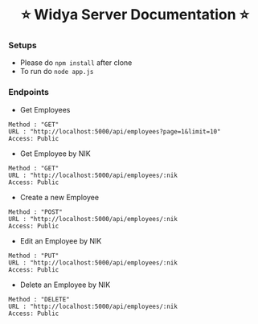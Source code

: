 <h1 align="center">⭐️ Widya Server Documentation ⭐️</h1>

### Setups 

  - Please do `npm install` after clone
  - To run do `node app.js`

### Endpoints
- Get Employees
```
Method : "GET"
URL : "http://localhost:5000/api/employees?page=1&limit=10"
Access: Public
``` 
- Get Employee by NIK
```
Method : "GET"
URL : "http://localhost:5000/api/employees/:nik
Access: Public
``` 
- Create a new Employee
```
Method : "POST"
URL : "http://localhost:5000/api/employees/:nik
Access: Public
``` 
- Edit an Employee by NIK
```
Method : "PUT"
URL : "http://localhost:5000/api/employees/:nik
Access: Public
``` 
- Delete an Employee by NIK
```
Method : "DELETE"
URL : "http://localhost:5000/api/employees/:nik
Access: Public
``` 
